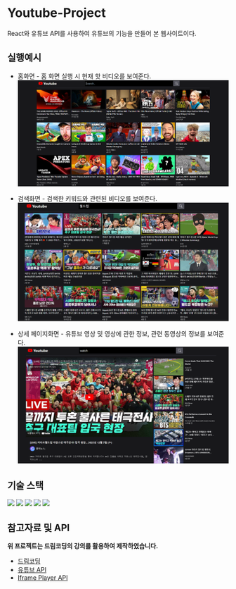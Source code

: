 # Youtube-Project

React와 유튜브 API를 사용하여 유튜브의 기능을 만들어 본 웹사이트이다.

## 실행예시

- 홈화면 - 홈 화면 실행 시 현재 핫 비디오를 보여준다.
  ![홈화면](img/home.PNG)

- 검색화면 - 검색한 키워드와 관련된 비디오를 보여준다.
  ![검색화면](img/search.PNG)

- 상세 페이지화면 - 유튜브 영상 및 영상에 관한 정보, 관련 동영상의 정보를 보여준다.
  ![상세페이지화면](img/detail.PNG)

## 기술 스택

 <img src="https://img.shields.io/badge/react-61DAFB?style=for-the-badge&logo=react&logoColor=black">
  <img src="https://img.shields.io/badge/css-1572B6?style=for-the-badge&logo=css3&logoColor=white">
  <img src="https://img.shields.io/badge/javascript-F7DF1E?style=for-the-badge&logo=javascript&logoColor=black">

  <img src="https://img.shields.io/badge/git-F05032?style=for-the-badge&logo=git&logoColor=white">
  <img src="https://img.shields.io/badge/github-181717?style=for-the-badge&logo=github&logoColor=white">

## 참고자료 및 API

**위 프로젝트는 드림코딩의 강의를 활용하여 제작하였습니다.**

- [드림코딩](https://academy.dream-coding.com/courses/react)
- [유튜브 API](https://developers.google.com/youtube/v3/getting-started?hl=ko)
- [Iframe Player API](https://developers.google.com/youtube/iframe_api_reference)
